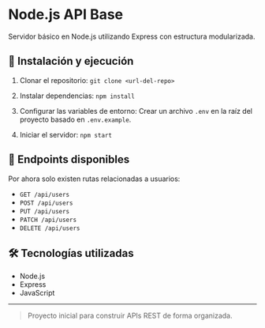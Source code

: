 # Node.js API Base

Servidor básico en Node.js utilizando Express con estructura modularizada.

## 🚀 Instalación y ejecución

1. Clonar el repositorio: `git clone <url-del-repo>`

2. Instalar dependencias: `npm install`

3. Configurar las variables de entorno:
   Crear un archivo `.env` en la raíz del proyecto basado en `.env.example`.

4. Iniciar el servidor: `npm start`

## 📌 Endpoints disponibles

Por ahora solo existen rutas relacionadas a usuarios:

- `GET /api/users`
- `POST /api/users`
- `PUT /api/users`
- `PATCH /api/users`
- `DELETE /api/users`

## 🛠️ Tecnologías utilizadas

- Node.js
- Express
- JavaScript

---

> Proyecto inicial para construir APIs REST de forma organizada.
